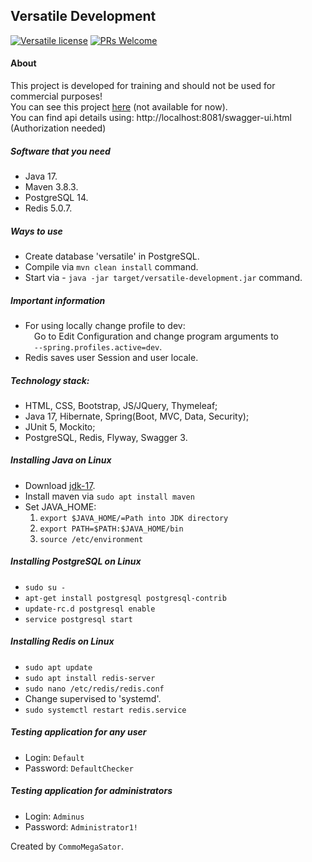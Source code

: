 ## Versatile Development

[![Versatile license](https://img.shields.io/badge/license-Apache%202.0-blue.svg?style=flat-square)](LICENSE) [![PRs Welcome](https://img.shields.io/badge/PRs-welcome-brightgreen.svg?style=flat-square)](CONTRIBUTING.md)

#### About
This project is developed for training and should not be used for commercial purposes!
<br>You can see this project [here](http://versatile-development.xyz) (not available for now).
<br>You can find api details using: http://localhost:8081/swagger-ui.html (Authorization needed)

##### Software that you need
* Java 17.
* Maven 3.8.3.
* PostgreSQL 14.
* Redis 5.0.7.

##### Ways to use
* Create database 'versatile' in PostgreSQL.
* Compile via `mvn clean install` command.
* Start via - `java -jar target/versatile-development.jar` command.

##### Important information
* For using locally change profile to dev:\
&emsp;Go to Edit Configuration and change program arguments to \
&emsp;`--spring.profiles.active=dev`.
* Redis saves user Session and user locale.

##### Technology stack:
* HTML, CSS, Bootstrap, JS/JQuery, Thymeleaf;
* Java 17, Hibernate, Spring(Boot, MVC, Data, Security);
* JUnit 5, Mockito;
* PostgreSQL, Redis, Flyway, Swagger 3.

##### Installing Java on Linux
* Download [jdk-17](https://www.oracle.com/java/technologies/javase/jdk17-archive-downloads.html).
* Install maven via `sudo apt install maven`
* Set JAVA_HOME:
   1) `export $JAVA_HOME/=Path into JDK directory`
   2) `export PATH=$PATH:$JAVA_HOME/bin`
   3) `source /etc/environment`

##### Installing PostgreSQL on Linux
* `sudo su -`
* `apt-get install postgresql postgresql-contrib`
* `update-rc.d postgresql enable`
* `service postgresql start`

##### Installing Redis on Linux
* `sudo apt update`
* `sudo apt install redis-server`
* `sudo nano /etc/redis/redis.conf`
* Change supervised to 'systemd'.
* `sudo systemctl restart redis.service`

##### Testing application for any user
* Login: `Default`
* Password: `DefaultChecker`

##### Testing application for administrators
* Login: `Adminus`
* Password: `Administrator1!`

Created by `CommoMegaSator`.